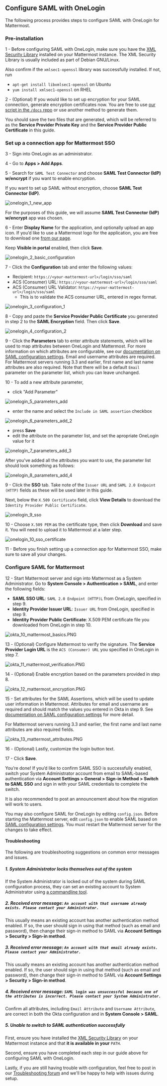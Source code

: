 ## Configure SAML with OneLogin

The following process provides steps to configure SAML with OneLogin for Mattermost.

### Pre-installation

1 - Before configuring SAML with OneLogin, make sure you have the [XML Security Library](https://www.aleksey.com/xmlsec/download.html) installed on your Mattermost instance. The XML Security Library is usually included as part of Debian GNU/Linux.

Also confirm if the `xmlsec1-openssl` library was successfully installed. If not, run
 - `apt-get install libxmlsec1-openssl` on Ubuntu
 - `yum install xmlsec1-openssl` on RHEL

2 - (Optional) If you would like to set up encryption for your SAML connection, generate encryption certificates now. You are free to use [our script in the `/docs` repo](https://github.com/mattermost/docs/tree/master/source/scripts/generate-certificates) or use another method to generate them.

You should save the two files that are generated, which will be referred to as the **Service Provider Private Key** and the **Service Provider Public Certificate** in this guide.

### Set up a connection app for Mattermost SSO

3 - Sign into OneLogin as an administrator.

4 - Go to **Apps > Add Apps**.

5 - Search for `SAML Test Connector` and choose **SAML Test Connector (IdP) w/encrypt** if you want to enable encryption. 

If you want to set up SAML without encryption, choose **SAML Test Connector (IdP)**.

![onelogin_1_new_app](../../source/images/onelogin_1_new_app.png)

For the purposes of this guide, we will assume **SAML Test Connector (IdP) w/encrypt** app was chosen.

6 - Enter **Display Name** for the application, and optionally upload an app icon. If you’d like to use a Mattermost logo for the application, you are free to download one [from our page](http://www.mattermost.org/brand-guidelines/).

Keep **Visible in portal** enabled, then click **Save**.

![onelogin_2_basic_configuration](../../source/images/onelogin_2_basic_configuration.png)

7 - Click the **Configuration** tab and enter the following values:
 - Recipient: `https://<your-mattermost-url>/login/sso/saml`
 - ACS (Consumer) URL: `https://<your-mattermost-url>/login/sso/saml`
 - ACS (Consumer) URL Validator: `https://<your-mattermost-url>/login/sso/saml`
     - This is to validate the ACS consumer URL, entered in regex format.

![onelogin_3_configuration_1](../../source/images/onelogin_3_configuration_1.png)

8 - Copy and paste the **Service Provider Public Certificate** you generated in step 2 to the **SAML Encryption** field. Then click **Save**.

![onelogin_4_configuration_2](../../source/images/onelogin_4_configuration_2.png)

9 - Click the **Parameters** tab to enter attribute statements, which will be used to map attributes between OneLogin and Mattermost. For more information on which attributes are configurable, see our [documentation on SAML configuration settings](http://docs.mattermost.com/administration/config-settings.html#saml-enterprise). Email and username attributes are required. For Mattermost servers running 3.3 and earlier, first name and last name attributes are also required. Note that there will be a default `Email` parameter on the parameter list, which you can leave unchanged.

10 - To add a new attribute parameter, 
- click "Add Parameter"

![onelogin_5_parameters_add](../../source/images/onelogin_5_parameters_add.png)

- enter the name and select the `Include in SAML assertion` checkbox

![onelogin_6_parameters_add_2](../../source/images/onelogin_6_parameters_add_2.png)

- press **Save**
- edit the attribute on the parameter list, and set the apropriate OneLogin value for it

![onelogin_7_parameters_add_3](../../source/images/onelogin_7_parameters_add_3.png)

After you've added all the attributes you want to use, the parameter list should look something as follows:

![onelogin_8_parameters_add_4](../../source/images/onelogin_8_parameters_add_4.png)

9 - Click the **SSO** tab. Take note of the `Issuer URL` and `SAML 2.0 Endpoint (HTTP)` fields as these will be used later in this guide.

Next, below the `X.509 Certificate` field, click **View Details** to download the `Identity Provider Public Certificate`.

![onelogin_9_sso](../../source/images/onelogin_9_sso.png)

10 - Choose `X.509 PEM` as the certificate type, then click **Download** and save it. You will need to upload it to Mattermost at a later step.

![onelogin_10_sso_certificate](../../source/images/onelogin_10_sso_certificate.png)

11 - Before you finish setting up a connection app for Mattermost SSO, make sure to save all your changes.

### Configure SAML for Mattermost

12 - Start Mattermost server and sign into Mattermost as a System Administrator. Go to **System Console > Authentication > SAML**, and enter the following fields:
 - **SAML SSO URL**: `SAML 2.0 Endpoint (HTTP)L` from OneLogin, specified in step 9.
 - **Identity Provider Issuer URL**: `Issuer URL` from OneLogin, specified in step 9.
 - **Identity Provider Public Certificate**: X.509 PEM certificate file you downloaded from OneLogin in step 10.

![okta_10_mattermost_basics.PNG](../../source/images/okta_10_mattermost_basics.PNG)

13 - (Optional) Configure Mattermost to verify the signature. The **Service Provider Login URL** is the `ACS (Consumer) URL` you specified in OneLogin in step 7.

![okta_11_mattermost_verification.PNG](../../source/images/okta_11_mattermost_verification.PNG)

14 - (Optional) Enable encryption based on the parameters provided in step 8.

![okta_12_mattermost_encryption.PNG](../../source/images/okta_12_mattermost_encryption.PNG)

15 - Set attributes for the SAML Assertions, which will be used to update user information in Mattermost. Attributes for email and username are required and should match the values you entered in Okta in step 9. See [documentation on SAML configuration settings](http://docs.mattermost.com/administration/config-settings.html#saml-enterprise) for more detail.

For Mattermost servers running 3.3 and earlier, the first name and last name attributes are also required fields.

![okta_13_mattermost_attributes.PNG](../../source/images/okta_13_mattermost_attributes.PNG)

16 - (Optional) Lastly, customize the login button text.

17 - Click **Save**.

You’re done! If you’d like to confirm SAML SSO is successfully enabled, switch your System Administrator account from email to SAML-based authentication via **Account Settings > General > Sign-in Method > Switch to SAML SSO** and sign in with your SAML credentials to complete the switch.

It is also recommended to post an announcement about how the migration will work to users.

You may also configure SAML for OneLogin by editing `config.json`. Before starting the Mattermost server, edit `config.json` to enable SAML based on [SAML configuration settings](http://docs.mattermost.com/administration/config-settings.html#saml-enterprise). You must restart the Mattermost server for the changes to take effect.

#### Troubleshooting

The following are troubleshooting suggestions on common error messages and issues. 

##### 1. System Administrator locks themselves out of the system

If the System Administrator is locked out of the system during SAML configuration process, they can set an existing account to System Administrator using [a commandline tool](http://docs.mattermost.com/deployment/on-boarding.html#creating-system-administrator-account-from-commandline). 

##### 2. Received error message: `An account with that username already exists. Please contact your Administrator.`

This usually means an existing account has another authentication method enabled. If so, the user should sign in using that method (such as email and password), then change their sign-in method to SAML via **Account Settings > Security > Sign-in method**.

##### 3. Received error message: `An account with that email already exists. Please contact your Administrator.`

This usually means an existing account has another authentication method enabled. If so, the user should sign in using that method (such as email and password), then change their sign-in method to SAML via **Account Settings > Security > Sign-in method**.

##### 4. Received error message: `SAML login was unsuccessful because one of the attributes is incorrect. Please contact your System Administrator.`

Confirm all attributes, including `Email Attribute` and `Username Attribute`, are correct in both the Okta configuration and in **System Console > SAML**.

##### 5. Unable to switch to SAML authentication successfully

First, ensure you have installed the [XML Security Library](https://www.aleksey.com/xmlsec/download.html) on your Mattermost instance and that **it is available in your** `PATH`.

Second, ensure you have completed each step in our guide above for configuring SAML with OneLogin.

Lastly, if you are still having trouble with configuration, feel free to post in our [Troubleshooting forum](http://www.mattermost.org/troubleshoot/) and we'll be happy to help with issues during setup.
